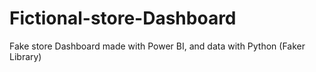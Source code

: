 # Fictional-store-Dashboard
Fake store Dashboard made with Power BI, and data with Python (Faker Library)

